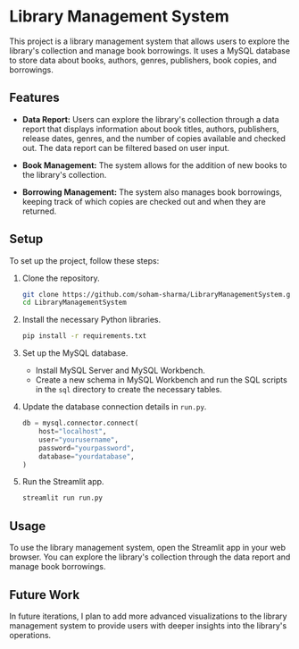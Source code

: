 # Library Management System

This project is a library management system that allows users to explore the library's collection and manage book borrowings. It uses a MySQL database to store data about books, authors, genres, publishers, book copies, and borrowings.

## Features

- **Data Report:** Users can explore the library's collection through a data report that displays information about book titles, authors, publishers, release dates, genres, and the number of copies available and checked out. The data report can be filtered based on user input.

- **Book Management:** The system allows for the addition of new books to the library's collection.

- **Borrowing Management:** The system also manages book borrowings, keeping track of which copies are checked out and when they are returned.

## Setup

To set up the project, follow these steps:

1. Clone the repository.

    ```bash
    git clone https://github.com/soham-sharma/LibraryManagementSystem.git
    cd LibraryManagementSystem
    ```

2. Install the necessary Python libraries.

    ```bash
    pip install -r requirements.txt
    ```

3. Set up the MySQL database.

    - Install MySQL Server and MySQL Workbench.
    - Create a new schema in MySQL Workbench and run the SQL scripts in the `sql` directory to create the necessary tables.

4. Update the database connection details in `run.py`.

    ```python
    db = mysql.connector.connect(
        host="localhost",
        user="yourusername",
        password="yourpassword",
        database="yourdatabase",
    )
    ```

5. Run the Streamlit app.

    ```bash
    streamlit run run.py
    ```

## Usage

To use the library management system, open the Streamlit app in your web browser. You can explore the library's collection through the data report and manage book borrowings.

## Future Work

In future iterations, I plan to add more advanced visualizations to the library management system to provide users with deeper insights into the library's operations.
